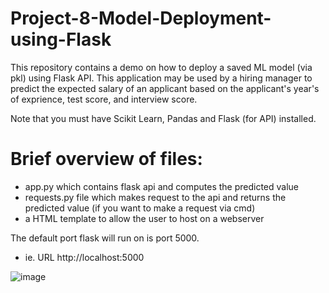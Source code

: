 # Project-8-Model-Deployment-using-Flask

This repository contains a demo on how to deploy a saved ML model (via pkl) using Flask API. 
This application may be used by a hiring manager to predict the expected salary of an applicant based on the applicant's year's of exprience, test score, and interview score. 

Note that you must have Scikit Learn, Pandas and Flask (for API) installed.

# Brief overview of files:
  - app.py which contains flask api and computes the predicted value  
  - requests.py file which makes request to the api and returns the predicted value (if you want to make a request via cmd)
  - a HTML template to allow the user to host on a webserver
  
The default port flask will run on is port 5000.
  - ie. URL http://localhost:5000
 
![image](https://user-images.githubusercontent.com/56518821/111894214-4c8db600-89df-11eb-9df1-83f0f76442d3.png)

